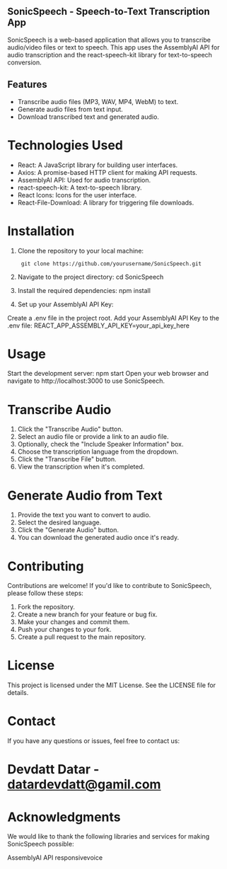 ## SonicSpeech - Speech-to-Text Transcription App

SonicSpeech is a web-based application that allows you to transcribe audio/video files or text to speech. This app uses the AssemblyAI API for audio transcription and the react-speech-kit library for text-to-speech conversion.



## Features

- Transcribe audio files (MP3, WAV, MP4, WebM) to text.
- Generate audio files from text input.
- Download transcribed text and generated audio.

# Technologies Used

- React: A JavaScript library for building user interfaces.
- Axios: A promise-based HTTP client for making API requests.
- AssemblyAI API: Used for audio transcription.
- react-speech-kit: A text-to-speech library.
- React Icons: Icons for the user interface.
- React-File-Download: A library for triggering file downloads.

# Installation

1. Clone the repository to your local machine:
   ```shell
    git clone https://github.com/yourusername/SonicSpeech.git

3. Navigate to the project directory:
    cd SonicSpeech

5. Install the required dependencies:
    npm install

   
7. Set up your AssemblyAI API Key:

Create a .env file in the project root.
Add your AssemblyAI API Key to the .env file:
  REACT_APP_ASSEMBLY_API_KEY=your_api_key_here

#  Usage
Start the development server:
  npm start
Open your web browser and navigate to http://localhost:3000 to use SonicSpeech.

# Transcribe Audio
1. Click the "Transcribe Audio" button.
2. Select an audio file or provide a link to an audio file.
3. Optionally, check the "Include Speaker Information" box.
4. Choose the transcription language from the dropdown.
5. Click the "Transcribe File" button.
6. View the transcription when it's completed.
   
# Generate Audio from Text
1. Provide the text you want to convert to audio.
2. Select the desired language.
3. Click the "Generate Audio" button.
4. You can download the generated audio once it's ready.

# Contributing
Contributions are welcome! If you'd like to contribute to SonicSpeech, please follow these steps:
1. Fork the repository.
2. Create a new branch for your feature or bug fix.
3. Make your changes and commit them.
4. Push your changes to your fork.
5. Create a pull request to the main repository.

# License
This project is licensed under the MIT License. See the LICENSE file for details.

 # Contact
If you have any questions or issues, feel free to contact us:

# Devdatt Datar - datardevdatt@gamil.com

# Acknowledgments
We would like to thank the following libraries and services for making SonicSpeech possible:

AssemblyAI API
responsivevoice

